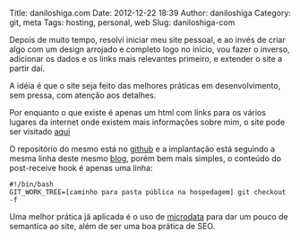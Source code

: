 Title: daniloshiga.com
Date: 2012-12-22 18:39
Author: daniloshiga
Category: git, meta
Tags: hosting, personal, web
Slug: daniloshiga-com

Depois de muito tempo, resolvi iniciar meu site pessoal, e ao invés de
criar algo com um design arrojado e completo logo no início, vou fazer o
inverso, adicionar os dados e os links mais relevantes primeiro, e
extender o site a partir daí.

A idéia é que o site seja feito das melhores práticas em
desenvolvimento, sem pressa, com atenção aos detalhes.

Por enquanto o que existe é apenas um html com links para os vários
lugares da internet onde existem mais informações sobre mim, o site pode
ser visitado [aqui][]

O repositório do mesmo está no [github][] e a implantação está seguindo
a mesma linha deste mesmo [blog][], porém bem mais simples, o conteúdo
do post-receive hook é apenas uma linha:

    #!/bin/bash 
    GIT_WORK_TREE=[caminho para pasta pública na hospedagem] git checkout -f 

Uma melhor prática já aplicada é o uso de [microdata][] para dar um
pouco de semantica ao site, além de ser uma boa prática de SEO.

  [aqui]: http://daniloshiga.com
  [github]: https://github.com/daneoshiga/daniloshiga.com
  [blog]: http://blog.daniloshiga.com/2012/04/11/desenvolvimento-e-implantacao-do-wordpress-usando-git/
  [microdata]: http://support.google.com/webmasters/bin/answer.py?hl=en&answer=176035
